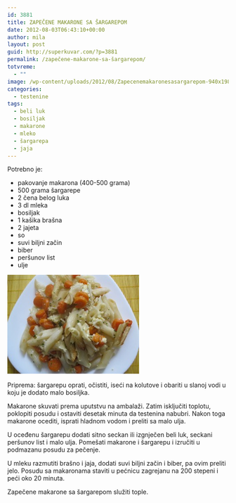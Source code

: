 ```yaml
---
id: 3881
title: ZAPEČENE MAKARONE SA ŠARGAREPOM
date: 2012-08-03T06:43:10+00:00
author: mila
layout: post
guid: http://superkuvar.com/?p=3881
permalink: /zapečene-makarone-sa-šargarepom/
totvreme:
  - ""
image: /wp-content/uploads/2012/08/Zapecenemakaronesasargarepom-940x198.jpg
categories:
  - testenine
tags:
  - beli luk
  - bosiljak
  - makarone
  - mleko
  - šargarepa
  - jaja
---
```

Potrebno je:

  * pakovanje makarona (400-500 grama)
  * 500 grama šargarepe
  * 2 čena belog luka
  * 3 dl mleka
  * bosiljak
  * 1 kašika brašna
  * 2 jajeta
  * so
  * suvi biljni začin
  * biber
  * peršunov list
  * ulje

<img class="alignnone size-medium wp-image-3882" title="Zapecenemakaronesasargarepom" src="/wp-content/uploads/2012/08/Zapecenemakaronesasargarepom-300x225.jpg" alt="" width="300" height="225" /> 

Priprema: šargarepu oprati, očistiti, iseći na kolutove i obariti u slanoj vodi u koju je dodato malo bosiljka.

Makarone skuvati prema uputstvu na ambalaži. Zatim isključiti toplotu, poklopiti posudu i ostaviti desetak minuta da testenina nabubri. Nakon toga makarone ocediti, isprati hladnom vodom i preliti sa malo ulja.

U oceđenu šargarepu dodati sitno seckan ili izgnječen beli luk, seckani peršunov list i malo ulja. Pomešati makarone i šargarepu i izručiti u podmazanu posudu za pečenje.

U mleku razmutiti brašno i jaja, dodati suvi biljni začin i biber, pa ovim preliti jelo. Posudu sa makaronama staviti u pećnicu zagrejanu na 200 stepeni i peći oko 20 minuta.

Zapečene makarone sa šargarepom služiti tople.